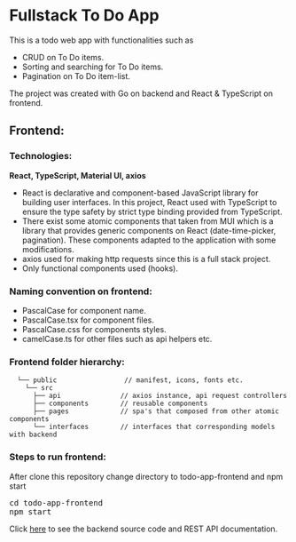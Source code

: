 # Fullstack To Do App

This is a todo web app with functionalities such as
-	CRUD on To Do items.
-	Sorting and searching for To Do items. 
-	Pagination on To Do item-list.

The project was created with Go on backend and React & TypeScript on frontend.

## Frontend:

### Technologies: 
**React, TypeScript, Material UI, axios**

-	React is declarative and component-based JavaScript library for building user interfaces. In this project, React used with TypeScript to ensure the type safety by strict type binding provided from TypeScript.
-	There exist some atomic components that taken from MUI which is a library that provides generic components on React (date-time-picker, pagination). These components adapted to the application with some modifications.
-	axios used for making http requests since this is a full stack project.
-	Only functional components used (hooks).
  
### Naming convention on frontend:

-	PascalCase for component name.
-	PascalCase.tsx for component files.
-	PascalCase.css for components styles.
-	camelCase.ts for other files such as api helpers etc.

### Frontend folder hierarchy:
      └── public                 // manifest, icons, fonts etc.
        └── src
          ├── api               // axios instance, api request controllers
          ├── components        // reusable components
          ├── pages             // spa's that composed from other atomic components
          └── interfaces        // interfaces that corresponding models with backend
      
### Steps to run frontend:

After clone this repository change directory to todo-app-frontend and npm start
<pre>
cd todo-app-frontend
npm start
</pre>

Click [here](https://github.com/yelimot/fullstack-todo-app-backend) to see the backend source code and REST API documentation.

